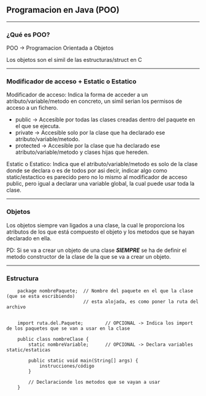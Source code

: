 ## Programacion en Java (POO)
---
### ¿Qué es POO?

POO -> Programacion Orientada a Objetos

Los objetos son el simil de las estructuras/struct en C

---
### Modificador de acceso + Estatic o Estatico

Modificador de acceso: Indica la forma de acceder a un atributo/variable/metodo en concreto, un simil serian los permisos de acceso a un fichero.
+ public	-> Accesible por todas las clases creadas dentro del paquete en el que se ejecuta.
+ private	-> Accesible solo por la clase que ha declarado ese atributo/variable/metodo.
+ protected	-> Accesible por la clase que ha declarado ese atributo/variable/metodo y clases hijas que hereden.

Estatic o Estatico: Indica que el atributo/variable/metodo es solo de la clase donde se declara o es de todos por asi decir, indicar algo como static/estactico es parecido pero no lo mismo al modificador de acceso public, pero igual a declarar una variable global, la cual puede usar toda la clase.

---
### Objetos

Los objetos siempre van ligados a una clase, la cual le proporciona los atributos de los que está compuesto el objeto y los metodos que se hayan declarado en ella.

PD: Si se va a crear un objeto de una clase *__SIEMPRE__* se ha de definir el metodo constructor de la clase de la que se va a crear un objeto.

---
### Estructura

```
	package nombrePaquete;	// Nombre del paquete en el que la clase (que se esta escribiendo)
							// esta alojada, es como poner la ruta del archivo


	import ruta.del.Paquete;		// OPCIONAL -> Indica los import de los paquetes que se van a usar en la clase

	public class nombreClase {
		static nombreVariable;		// OPCIONAL -> Declara variables static/estaticas
		
		public static void main(String[] args) {
			instrucciones/código
		}
		
		// Declaracionde los metodos que se vayan a usar
	}
```